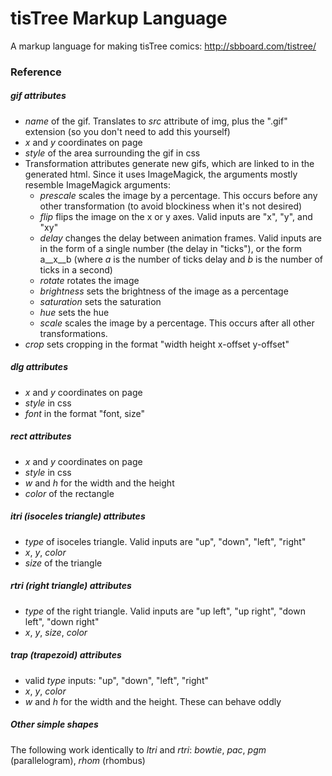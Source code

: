 tisTree Markup Language
=======================

A markup language for making tisTree comics: http://sbboard.com/tistree/

### __Reference__
##### __gif__ attributes
* _name_ of the gif. Translates to _src_ attribute of img, plus the ".gif" extension (so you don't need to add this yourself)
* _x_ and _y_ coordinates on page
* _style_ of the area surrounding the gif in css
* Transformation attributes generate new gifs, which are linked to in the generated html. Since it uses ImageMagick, the arguments mostly resemble ImageMagick arguments:
  * _prescale_ scales the image by a percentage. This occurs before any other transformation (to avoid blockiness when it's not desired)
  * _flip_ flips the image on the x or y axes. Valid inputs are "x", "y", and "xy"
  * _delay_ changes the delay between animation frames. Valid inputs are in the form of a single number (the delay in "ticks"), or the form a__x__b (where _a_ is the number of ticks delay and _b_ is the number of ticks in a second)
  * _rotate_ rotates the image
  * _brightness_ sets the brightness of the image as a percentage
  * _saturation_ sets the saturation
  * _hue_ sets the hue
  * _scale_ scales the image by a percentage. This occurs after all other transformations.
* _crop_ sets cropping in the format "width height x-offset y-offset"

##### __dlg__ attributes
* _x_ and _y_ coordinates on page
* _style_ in css
* _font_ in the format "font, size"

##### __rect__ attributes
* _x_ and _y_ coordinates on page
* _style_ in css
* _w_ and _h_ for the width and the height
* _color_ of the rectangle

##### __itri__ (isoceles triangle) attributes
* _type_ of isoceles triangle. Valid inputs are "up", "down", "left", "right"
* _x_, _y_, _color_
* _size_ of the triangle

##### __rtri__ (right triangle) attributes
* _type_ of the right triangle. Valid inputs are "up left", "up right", "down left", "down right"
* _x_, _y_, _size_, _color_

##### __trap__ (trapezoid) attributes
* valid _type_ inputs: "up", "down", "left", "right"
* _x_, _y_, _color_
* _w_ and _h_ for the width and the height. These can behave oddly

##### Other simple shapes
The following work identically to _ltri_ and _rtri_: _bowtie_, _pac_, _pgm_ (parallelogram), _rhom_ (rhombus)
